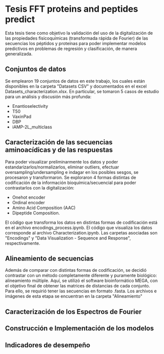# Tesis FFT proteins and peptides predict

Esta tesis tiene como objetivo la validación del uso de la digitalización de las propiedades fisicoquímicas (transformada rápida de Fourier) de las secuencias los péptidos y proteínas para poder implementar modelos predictivos en problemas de regresión y clasificación, de manera generalizada.

## Conjuntos de datos

Se emplearon 19 conjuntos de datos en este trabajo, los cuales están disponibles en la carpeta "Datasets CSV" y documentados en el excel Datasets_characterization.xlsx. En particular, se tomaron 5 casos de estudio para un análisis y discusión más profunda:
* Enantioselectivity
* T50
* VaxinPad
* DBP
* iAMP-2L_multiclass

## Caracterización de las secuencias aminoacídicas y de las respuestas

Para poder visualizar preliminarmente los datos y poder estandarizarlos/normalizarlos, eliminar outliers, efectuar oversampling/undersampling e indagar en los posibles sesgos, se procesaron y transformaron. Se exploraron 4 formas distintas de codificación de la información bioquímica/secuencial para poder contrastarlos con la digitalización:
* Onehot encoder
* Ordinal encoder
* Amino Acid Composition (AAC)
* Dipeptide Composition.

El código que transforma los datos en distintas formas de codificación está en el archivo encodings_process.ipynb. El código que visualiza los datos corresponde al archivo Characterization.ipynb. Las carpetas asociadas son "Encodings" y "Data Visualization - Sequence and Response", respectivamente.

## Alineamiento de secuencias

Además de comparar con distintas formas de codificación, se decidió contrastar con un método completamente diferente y puramente biológico: alineamiento múltiple. Aquí, se utilizó el software bioinformático MEGA, con el objetivo final de obtener las matrices de distancias de cada conjunto. Para ello, se requirió tener las secuencias en formato .fasta. Los archivos e imágenes de esta etapa se encuentran en la carpeta "Alineamiento"

## Caracterización de los Espectros de Fourier

## Construcción e Implementación de los modelos

## Indicadores de desempeño
